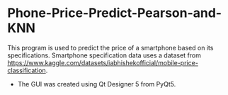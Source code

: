 # Phone-Price-Predict-Pearson-and-KNN

This program is used to predict the price of a smartphone based on its specifications. Smartphone specification data uses a dataset from https://www.kaggle.com/datasets/iabhishekofficial/mobile-price-classification.

* The GUI was created using Qt Designer 5 from PyQt5.
